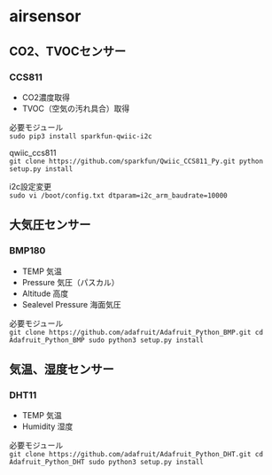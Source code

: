 # airsensor

## CO2、TVOCセンサー
### CCS811
- CO2濃度取得
- TVOC（空気の汚れ具合）取得  

必要モジュール  
``
sudo pip3 install sparkfun-qwiic-i2c
``

qwiic_ccs811  
``
git clone https://github.com/sparkfun/Qwiic_CCS811_Py.git
python setup.py install
``

i2c設定変更  
``
sudo vi /boot/config.txt
dtparam=i2c_arm_baudrate=10000
``

## 大気圧センサー
### BMP180
- TEMP 気温
- Pressure 気圧（パスカル）
- Altitude 高度
- Sealevel Pressure 海面気圧

必要モジュール  
``
git clone https://github.com/adafruit/Adafruit_Python_BMP.git
cd Adafruit_Python_BMP
sudo python3 setup.py install
``

## 気温、湿度センサー
### DHT11
- TEMP 気温
- Humidity 湿度

必要モジュール  
``
git clone https://github.com/adafruit/Adafruit_Python_DHT.git
cd Adafruit_Python_DHT
sudo python3 setup.py install
``
